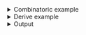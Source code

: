 <details><summary>Combinatoric example</summary>

```no_run
use std::{fmt::Display as _, path::PathBuf};
fn try_to_get_log_file() -> Result<PathBuf, &'static str> {
    Ok(PathBuf::from("logfile.txt"))
}

#[derive(Debug, Clone)]
pub struct Options {
    log_file: PathBuf,
}

pub fn options() -> OptionParser<Options> {
    let log_file = long("log-file")
        .help("Path to log file")
        .argument::<PathBuf>("FILE")
        .guard(
            |log_file| !log_file.is_dir(),
            "The log file can't be a directory",
        )
        .fallback_with(try_to_get_log_file)
        .format_fallback(|path, f| path.display().fmt(f));
    construct!(Options { log_file }).to_options()
}

fn main() {
    println!("{:?}", options().run())
}
```

</details>
<details><summary>Derive example</summary>

```no_run
use std::{fmt::Display as _, path::PathBuf};
fn try_to_get_log_file() -> Result<PathBuf, &'static str> {
    Ok(PathBuf::from("logfile.txt"))
}

#[derive(Debug, Clone, Bpaf)]
#[bpaf(options)]
pub struct Options {
    /// Path to log file
    #[bpaf(
        argument("FILE"),
        guard(|log_file| !log_file.is_dir(), "The log file can't be a directory"),
        fallback_with(try_to_get_log_file),
        format_fallback(|path, f| path.display().fmt(f)),
    )]
    log_file: PathBuf,
}

fn main() {
    println!("{:?}", options().run())
}
```

</details>
<details><summary>Output</summary>

`fallback_with` changes parser to fallback to a value that comes from a potentially failing
computation when argument is not specified


<div class='bpaf-doc'>
$ app <br>
Options { log_file: "logfile.txt" }
</div>


If value is present - fallback value is ignored


<div class='bpaf-doc'>
$ app --log-file output.txt<br>
Options { log_file: "output.txt" }
</div>


Parsing errors are preserved and presented to the user


<div class='bpaf-doc'>
$ app --log-file /<br>
<b>Error:</b> <b>/</b>: The log file can't be a directory
<style>
div.bpaf-doc {
    padding: 14px;
    background-color:var(--code-block-background-color);
    font-family: "Source Code Pro", monospace;
    margin-bottom: 0.75em;
}
div.bpaf-doc dt { margin-left: 1em; }
div.bpaf-doc dd { margin-left: 3em; }
div.bpaf-doc dl { margin-top: 0; padding-left: 1em; }
div.bpaf-doc  { padding-left: 1em; }
</style>
</div>


`bpaf` encases parsers with fallback value of some sort in usage with `[]`


<div class='bpaf-doc'>
$ app --help<br>
<p><b>Usage</b>: <tt><b>app</b></tt> [<tt><b>--log-file</b></tt>=<tt><i>FILE</i></tt>]</p><p><div>
<b>Available options:</b></div><dl><dt><tt><b>    --log-file</b></tt>=<tt><i>FILE</i></tt></dt>
<dd>Path to log file</dd>
<dt></dt>
<dd>[default: logfile.txt]</dd>
<dt><tt><b>-h</b></tt>, <tt><b>--help</b></tt></dt>
<dd>Prints help information</dd>
</dl>
</p>
<style>
div.bpaf-doc {
    padding: 14px;
    background-color:var(--code-block-background-color);
    font-family: "Source Code Pro", monospace;
    margin-bottom: 0.75em;
}
div.bpaf-doc dt { margin-left: 1em; }
div.bpaf-doc dd { margin-left: 3em; }
div.bpaf-doc dl { margin-top: 0; padding-left: 1em; }
div.bpaf-doc  { padding-left: 1em; }
</style>
</div>

</details>